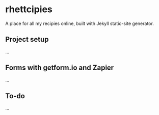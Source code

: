 # rhettcipies
A place for all my recipies online, built with Jekyll static-site generator.

## Project setup
...

## Forms with getform.io and Zapier
...

## To-do
...
